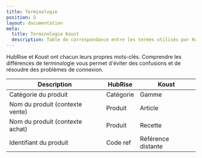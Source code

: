```yaml
---
title: Terminologie
position: 5
layout: documentation
meta:
  title: Terminologie Koust
  description: Table de correspondance entre les termes utilisés par Koust et ceux utilisés par HubRise.
---
```


HubRise et Koust ont chacun leurs propres mots-clés. Comprendre les différences de terminologie vous permet d'éviter des confusions et de résoudre des problèmes de connexion.

| Description                             | HubRise             | Koust               |
| --------------------------------------- | ------------------- | ------------------- |
| Catégorie du produit                    | Catégorie           | Gamme               |
| Nom du produit (contexte vente)         | Produit             | Article             |
| Nom du produit (contexte achat)         | Produit             | Recette             |
| Identifiant du produit                  | Code ref            | Référence distante  |